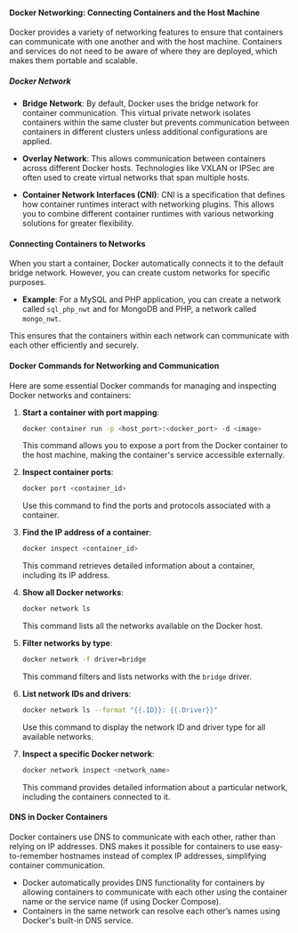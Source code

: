 #### Docker Networking: Connecting Containers and the Host Machine

Docker provides a variety of networking features to ensure that containers can communicate with one another and with the host machine. Containers and services do not need to be aware of where they are deployed, which makes them portable and scalable.

##### Docker Network

- **Bridge Network**: By default, Docker uses the bridge network for container communication. This virtual private network isolates containers within the same cluster but prevents communication between containers in different clusters unless additional configurations are applied.
  
- **Overlay Network**: This allows communication between containers across different Docker hosts. Technologies like VXLAN or IPSec are often used to create virtual networks that span multiple hosts.

- **Container Network Interfaces (CNI)**: CNI is a specification that defines how container runtimes interact with networking plugins. This allows you to combine different container runtimes with various networking solutions for greater flexibility.

#### Connecting Containers to Networks

When you start a container, Docker automatically connects it to the default bridge network. However, you can create custom networks for specific purposes.

- **Example**: For a MySQL and PHP application, you can create a network called `sql_php_nwt` and for MongoDB and PHP, a network called `mongo_nwt`.
  
This ensures that the containers within each network can communicate with each other efficiently and securely.

#### Docker Commands for Networking and Communication

Here are some essential Docker commands for managing and inspecting Docker networks and containers:

1. **Start a container with port mapping**:
   ```bash
   docker container run -p <host_port>:<docker_port> -d <image>
   ```
   This command allows you to expose a port from the Docker container to the host machine, making the container's service accessible externally.

2. **Inspect container ports**:
   ```bash
   docker port <container_id>
   ```
   Use this command to find the ports and protocols associated with a container.

3. **Find the IP address of a container**:
   ```bash
   docker inspect <container_id>
   ```
   This command retrieves detailed information about a container, including its IP address.

4. **Show all Docker networks**:
   ```bash
   docker network ls
   ```
   This command lists all the networks available on the Docker host.

5. **Filter networks by type**:
   ```bash
   docker network -f driver=bridge
   ```
   This command filters and lists networks with the `bridge` driver.

6. **List network IDs and drivers**:
   ```bash
   docker network ls --format "{{.ID}}: {{.Driver}}"
   ```
   Use this command to display the network ID and driver type for all available networks.

7. **Inspect a specific Docker network**:
   ```bash
   docker network inspect <network_name>
   ```
   This command provides detailed information about a particular network, including the containers connected to it.

#### DNS in Docker Containers

Docker containers use DNS to communicate with each other, rather than relying on IP addresses. DNS makes it possible for containers to use easy-to-remember hostnames instead of complex IP addresses, simplifying container communication.

- Docker automatically provides DNS functionality for containers by allowing containers to communicate with each other using the container name or the service name (if using Docker Compose).
- Containers in the same network can resolve each other’s names using Docker's built-in DNS service.




